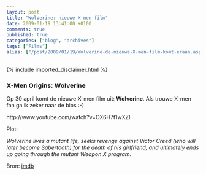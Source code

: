 ```yaml
---
layout: post
title: "Wolverine: nieuwe X-men film"
date: 2009-01-19 13:41:00 +0100
comments: true
published: true
categories: ["blog", "archives"]
tags: ["Films"]
alias: ["/post/2009/01/19/Wolverine-de-nieuwe-X-men-film-komt-eraan.aspx", "/post/2009/01/19/wolverine-de-nieuwe-x-men-film-komt-eraan.aspx"]
---
```

<!-- more -->
{% include imported_disclaimer.html %}
<h3>X-Men Origins: Wolverine </h3>
<p>
Op 30 april komt de nieuwe X-men film uit: <strong>Wolverine</strong>. Als trouwe X-men fan ga ik zeker naar de bios :-) 
</p>
http://www.youtube.com/watch?v=OX6H7t1wXZI 
<p>
Plot: 
</p>
<em>Wolverine lives a mutant life, seeks revenge against Victor Creed (who will later become Sabertooth) for the death of his girlfriend, and ultimately ends up going through the mutant Weapon X program.</em> 
<p>
Bron: <a rel="nofollow" href="http://www.imdb.com/title/tt0458525/" target="_blank">imdb</a> 
</p>
<p>
&nbsp;
</p>
